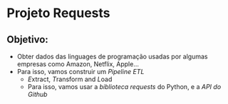 # Projeto Requests

## Objetivo:

- Obter dados das linguages de programação usadas por algumas empresas como Amazon, Netflix, Apple...
- Para isso, vamos construir um *Pipeline ETL*
    - *E*xtract, *T*ransform and *L*oad
    - Para isso, vamos usar a *biblioteca requests* do Python, e a *API do Github* 